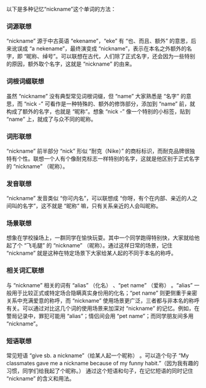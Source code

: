 以下是多种记忆“nickname”这个单词的方法：

### 词源联想
“nickname” 源于中古英语 “ekename”，“eke” 有 “也、而且、额外” 的意思，后来讹误成 “a nekename”，最终演变成 “nickname”，表示在本名之外额外的名字，即 “昵称、绰号”。可以联想在古代，人们除了正式名字，还会因为一些特别的原因，额外取个名字，这就是 “nickname” 的由来。

### 词根词缀联想
虽然 “nickname” 没有典型常见词根词缀，但 “name” 大家熟悉是 “名字” 的意思，而 “nick -” 可看作是一种特殊的、额外的修饰部分，添加到 “name” 前，就构成了额外的名字，也就是 “昵称”。想象 “nick -” 像一个特别的小标签，贴到 “name” 上，就成了与众不同的昵称。

### 词形联想
“nickname” 前半部分 “nick” 形似 “耐克（Nike）” 的商标标识，而耐克品牌很独特有个性。联想一个人有个像耐克标志一样特别的名字，这就是他区别于正式名字的 “nickname” （昵称）。

### 发音联想
“nickname” 发音类似 “你可内名”，可以联想成 “你呀，有个在内部、亲近的人之间叫的名字”，这不就是 “昵称” 嘛，只有关系亲近的人会叫昵称。

### 场景联想
想象在学校操场上，一群同学在愉快玩耍。其中一个同学跑得特别快，大家就给他起了个 “飞毛腿” 的 “nickname” （昵称）。通过这样日常的场景，记住 “nickname” 就是这种在特定场景下大家给某人起的不同于本名的称呼。

### 相关词汇联想
与 “nickname” 相关的词有 “alias” （化名） 、“pet name” （爱称） 。“alias” 一般用于比较正式或特定场合隐瞒真实身份用的化名；“pet name” 则更侧重于亲密关系中充满爱意的称呼，而 “nickname” 使用场景更广泛，三者都与非本名的称呼有关。可以通过对比这几个词的使用场景来加深对 “nickname” 的记忆。例如，在警局记录中，罪犯可能用 “alias”；情侣间会用 “pet name”；而同学朋友间多用 “nickname”。

### 短语联想
常见短语 “give sb. a nickname”（给某人起一个昵称） 。可以造个句子 “My classmates gave me a nickname because of my funny habit.”（因为我有趣的习惯，同学们给我起了个昵称。） 通过这个短语和句子，在记忆短语的同时记住 “nickname” 的含义和用法。 